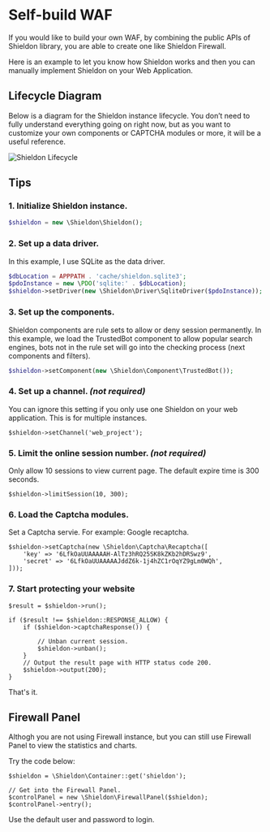 # Self-build WAF

If you would like to build your own WAF, by combining the public APIs of Shieldon library, you are able to create one like Shieldon Firewall.

Here is an example to let you know how Shieldon works and then you can manually implement Shieldon on your Web Application.

## Lifecycle Diagram

Below is a diagram for the Shieldon instance lifecycle. You don’t need to fully understand everything going on right now, but as you want to customize your own components or CAPTCHA modules or more, it will be a useful reference.

![Shieldon Lifecycle](https://i.imgur.com/BPAtwOY.png)

## Tips

### 1. Initialize Shieldon instance.

```php
$shieldon = new \Shieldon\Shieldon();
```

### 2. Set up a data driver.

In this example, I use SQLite as the data driver.

```php
$dbLocation = APPPATH . 'cache/shieldon.sqlite3';
$pdoInstance = new \PDO('sqlite:' . $dbLocation);
$shieldon->setDriver(new \Shieldon\Driver\SqliteDriver($pdoInstance));
```

### 3. Set up the components.

Shieldon components are rule sets to allow or deny session permanently. In this example, we load the TrustedBot component to allow popular search engines, bots not in the rule set will go into the checking process (next components and filters).

```php
$shieldon->setComponent(new \Shieldon\Component\TrustedBot());
```

### 4. Set up a channel. *(not required)*

You can ignore this setting if you only use one Shieldon on your web application. This is for multiple instances.

```
$shieldon->setChannel('web_project');
```

### 5. Limit the online session number. *(not required)*

Only allow 10 sessions to view current page. The default expire time is 300 seconds.

```
$shieldon->limitSession(10, 300);
```

### 6. Load the Captcha modules.

Set a Captcha servie. For example: Google recaptcha.

```
$shieldon->setCaptcha(new \Shieldon\Captcha\Recaptcha([
    'key' => '6LfkOaUUAAAAAH-AlTz3hRQ25SK8kZKb2hDRSwz9',
    'secret' => '6LfkOaUUAAAAAJddZ6k-1j4hZC1rOqYZ9gLm0WQh',
]));
```

### 7. Start protecting your website

```
$result = $shieldon->run();

if ($result !== $shieldon::RESPONSE_ALLOW) {
    if ($shieldon->captchaResponse()) {

        // Unban current session.
        $shieldon->unban();
    }
    // Output the result page with HTTP status code 200.
    $shieldon->output(200);
}
```

That's it.

## Firewall Panel

Althogh you are not using Firewall instance, but you can still use Firewall Panel to view the statistics and charts.

Try the code below:

```
$shieldon = \Shieldon\Container::get('shieldon');

// Get into the Firewall Panel.
$controlPanel = new \Shieldon\FirewallPanel($shieldon);
$controlPanel->entry();
```

Use the default user and password to login.